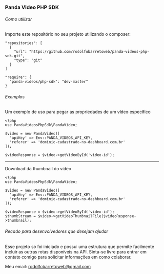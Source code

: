 ### Panda Video PHP SDK

###### Como utilizar

Importe este repositório no seu projeto utilizando o composer:

```
"repositories": [
  {
    "url": "https://github.com/rodolfobarretoweb/panda-videos-php-sdk.git",
    "type": "git"
  }
]
```

```
"require": {
  "panda-videos/php-sdk": "dev-master"
}
```

###### Exemplos

Um exemplo de uso para pegar as propriedades de um vídeo específico
```
<?php
use PandaVideosPhpSdk\PandaVideo;

$video = new PandaVideo([
  'apiKey' => Env::PANDA_VIDEOS_API_KEY,
  'referer' => 'dominio-cadastrado-no-dashboard.com.br'
]);

$videoResponse = $video->getVideoById('video-id');
```

--------------------------------------------------

Download da thumbnail do vídeo
```
<?php
use PandaVideosPhpSdk\PandaVideo;

$video = new PandaVideo([
  'apiKey' => Env::PANDA_VIDEOS_API_KEY,
  'referer' => 'dominio-cadastrado-no-dashboard.com.br'
]);

$videoResponse = $video->getVideoById('video-id');
$thumbStream = $video->getVideoThumbnailFile($videoResponse->thumbnail);
```

###### Recado para desenvolvedores que desejam ajudar
Esse projeto só foi iniciado e possui uma estrutura que permite facilmente incluir as outras rotas disponíveis na API. Sinta-se livre para entrar em contato comigo para solicitar informações em como colaborar.

Meu email: rodolfobarretoweb@gmail.com